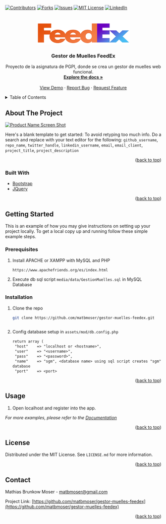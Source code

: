 <div id="top"></div>
<!--
*** Thanks for checking out the Best-README-Template. If you have a suggestion
*** that would make this better, please fork the repo and create a pull request
*** or simply open an issue with the tag "enhancement".
*** Don't forget to give the project a star!
*** Thanks again! Now go create something AMAZING! :D
-->



<!-- PROJECT SHIELDS -->
<!--
*** I'm using markdown "reference style" links for readability.
*** Reference links are enclosed in brackets [ ] instead of parentheses ( ).
*** See the bottom of this document for the declaration of the reference variables
*** for contributors-url, forks-url, etc. This is an optional, concise syntax you may use.
*** https://www.markdownguide.org/basic-syntax/#reference-style-links
-->
[![Contributors][contributors-shield]][contributors-url]
[![Forks][forks-shield]][forks-url]
[![Issues][issues-shield]][issues-url]
[![MIT License][license-shield]][license-url]
[![LinkedIn][linkedin-shield]][linkedin-url]



<!-- PROJECT LOGO -->
<br />
<div align="center">
  <a href="https://github.com/matbmoser/gestor-muelles-feedex">
    <img src="media/img/feedex.png" alt="Logo" width="300" height="80">
  </a>

<h3 align="center">Gestor de Muelles FeedEx</h3>

  <p align="center">
    Proyecto de la asignatura de PGPI, donde se crea un gestor de muelles web funcional.
    <br />
    <a href="https://github.com/matbmoser/gestor-muelles-feedex"><strong>Explore the docs »</strong></a>
    <br />
    <br />
    <a href="https://github.com/matbmoser/gestor-muelles-feedex">View Demo</a>
    ·
    <a href="https://github.com/matbmoser/gestor-muelles-feedex/issues">Report Bug</a>
    ·
    <a href="https://github.com/matbmoser/gestor-muelles-feedex/issues">Request Feature</a>
  </p>
</div>



<!-- TABLE OF CONTENTS -->
<details>
  <summary>Table of Contents</summary>
  <ol>
    <li>
      <a href="#about-the-project">About The Project</a>
      <ul>
        <li><a href="#built-with">Built With</a></li>
      </ul>
    </li>
    <li>
      <a href="#getting-started">Getting Started</a>
      <ul>
        <li><a href="#prerequisites">Prerequisites</a></li>
        <li><a href="#installation">Installation</a></li>
      </ul>
    </li>
    <li><a href="#usage">Usage</a></li>
    <li><a href="#roadmap">Roadmap</a></li>
    <li><a href="#contributing">Contributing</a></li>
    <li><a href="#license">License</a></li>
    <li><a href="#contact">Contact</a></li>
    <li><a href="#acknowledgments">Acknowledgments</a></li>
  </ol>
</details>



<!-- ABOUT THE PROJECT -->
## About The Project

[![Product Name Screen Shot][product-screenshot]](https://example.com)

Here's a blank template to get started: To avoid retyping too much info. Do a search and replace with your text editor for the following: `github_username`, `repo_name`, `twitter_handle`, `linkedin_username`, `email`, `email_client`, `project_title`, `project_description`

<p align="right">(<a href="#top">back to top</a>)</p>



### Built With

* [Bootstrap](https://getbootstrap.com)
* [JQuery](https://jquery.com)

<p align="right">(<a href="#top">back to top</a>)</p>



<!-- GETTING STARTED -->
## Getting Started

This is an example of how you may give instructions on setting up your project locally.
To get a local copy up and running follow these simple example steps.

### Prerequisites

1. Install APACHE or XAMPP with MySQL and PHP
   ```
   https://www.apachefriends.org/es/index.html

2. Execute db sql script `media/data/GestionMuelles.sql` in MySQL Database

### Installation

1. Clone the repo
   ```sh
   git clone https://github.com/matbmoser/gestor-muelles-feedex.git
   ```

   ```
2. Config database setup in `assets/mod/db.config.php`
   ```
   return array (
    "host"    => "localhost or <hostname>",
    "user"    => "<username>",
    "pass"    => "<password>",
    "name"    => "sgm", <database name> using sql script creates "sgm" database
    "port"    => <port>
   ```

<p align="right">(<a href="#top">back to top</a>)</p>



<!-- USAGE EXAMPLES -->
## Usage

1. Open localhost and register into the app.

_For more examples, please refer to the [Documentation](https://example.com)_

<p align="right">(<a href="#top">back to top</a>)</p>



<!-- LICENSE -->
## License

Distributed under the MIT License. See `LICENSE.md` for more information.

<p align="right">(<a href="#top">back to top</a>)</p>



<!-- CONTACT -->
## Contact

Mathias Brunkow Moser - matbmoser@gmail.com

Project Link: [https://github.com/matbmoser/gestor-muelles-feedex](https://github.com/matbmoser/gestor-muelles-feedex)

<p align="right">(<a href="#top">back to top</a>)</p>





<!-- MARKDOWN LINKS & IMAGES -->
<!-- https://www.markdownguide.org/basic-syntax/#reference-style-links -->
[contributors-shield]: https://img.shields.io/github/contributors/matbmoser/gestor-muelles-feedex.svg?style=for-the-badge
[contributors-url]: https://github.com/matbmoser/gestor-muelles-feedex/graphs/contributors
[forks-shield]: https://img.shields.io/github/forks/matbmoser/gestor-muelles-feedex.svg?style=for-the-badge
[forks-url]: https://github.com/matbmoser/gestor-muelles-feedex/network/members
[stars-shield]: https://img.shields.io/github/stars/matbmoser/gestor-muelles-feedex.svg?style=for-the-badge
[stars-url]: https://github.com/matbmoser/gestor-muelles-feedex/stargazers
[issues-shield]: https://img.shields.io/github/issues/matbmoser/gestor-muelles-feedex.svg?style=for-the-badge
[issues-url]: https://github.com/matbmoser/gestor-muelles-feedex/issues
[license-shield]: https://img.shields.io/github/license/matbmoser/gestor-muelles-feedex.svg?style=for-the-badge
[license-url]: https://github.com/matbmoser/gestor-muelles-feedex/blob/master/LICENSE.md
[linkedin-shield]: https://img.shields.io/badge/-LinkedIn-black.svg?style=for-the-badge&logo=linkedin&colorB=555
[linkedin-url]: https://linkedin.com/in/mathias-brunkow-moser
[product-screenshot]: images/screenshot.png
